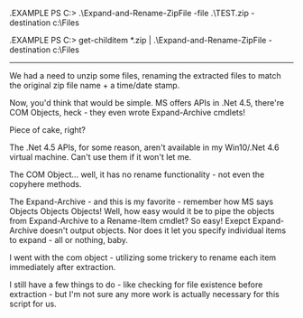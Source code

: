 .EXAMPLE 
    PS C:\> .\Expand-and-Rename-ZipFile -file .\TEST.zip -destination c:\Files

.EXAMPLE 
    PS C:\> get-childitem *.zip | .\Expand-and-Rename-ZipFile -destination c:\Files

--------------

We had a need to unzip some files, renaming the extracted files to match the original zip file name + a time/date stamp.

Now, you'd think that would be simple. MS offers APIs in .Net 4.5, there're COM Objects, heck - they even wrote Expand-Archive cmdlets!

Piece of cake, right?

The .Net 4.5 APIs, for some reason, aren't available in my Win10/.Net 4.6 virtual machine. Can't use them if it won't let me.

The COM Object... well, it has no rename functionality - not even the copyhere methods.

The Expand-Archive - and this is my favorite - remember how MS says Objects Objects Objects! Well, how easy would it be to pipe the objects from Expand-Archive to a Rename-Item cmdlet? So easy! Exepct Expand-Archive doesn't output objects. Nor does it let you specify individual items to expand - all or nothing, baby. 

I went with the com object - utilizing some trickery to rename each item immediately after extraction. 

I still have a few things to do - like checking for file existence before extraction - but I'm not sure any more work is actually necessary for this script for us.

